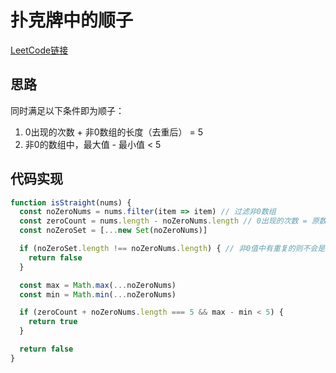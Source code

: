 # 扑克牌中的顺子

[LeetCode链接](https://leetcode-cn.com/problems/bu-ke-pai-zhong-de-shun-zi-lcof/)

## 思路

同时满足以下条件即为顺子：

1. 0出现的次数 + 非0数组的长度（去重后） = 5
2. 非0的数组中，最大值 - 最小值 < 5

## 代码实现

````js
function isStraight(nums) {
  const noZeroNums = nums.filter(item => item) // 过滤非0数组
  const zeroCount = nums.length - noZeroNums.length // 0出现的次数 = 原数组长度 - 非0数组长度
  const noZeroSet = [...new Set(noZeroNums)]

  if (noZeroSet.length !== noZeroNums.length) { // 非0值中有重复的则不会是顺子
    return false
  }

  const max = Math.max(...noZeroNums)
  const min = Math.min(...noZeroNums)

  if (zeroCount + noZeroNums.length === 5 && max - min < 5) {
    return true
  }

  return false
}
````
